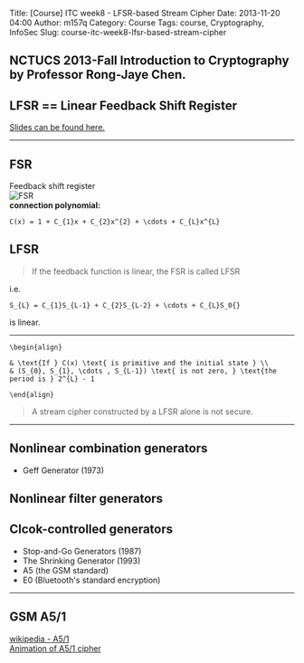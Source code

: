 Title: [Course] ITC week8 - LFSR-based Stream Cipher
Date: 2013-11-20 04:00
Author: m157q
Category: Course
Tags: course, Cryptography, InfoSec
Slug: course-itc-week8-lfsr-based-stream-cipher

## NCTUCS 2013-Fall Introduction to Cryptography by Professor Rong-Jaye Chen.  
## LFSR == Linear Feedback Shift Register  
  
<script async class="speakerdeck-embed" data-id="4bad398033c50131dd96022f559a4eb5" data-ratio="1.41436464088398" src="//speakerdeck.com/assets/embed.js"></script>  
  
[Slides can be found here.](https://speakerdeck.com/m157q/itc-week8-lfsr-based-stream-cipher)  
  
<!--more-->  
  
---  
  
## FSR  
Feedback shift register  
![FSR](http://i.imgur.com/oHUFfoV.jpg)  
**connection polynomial:**  
```mathjax  
C(x) = 1 + C_{1}x + C_{2}x^{2} + \cdots + C_{L}x^{L}  
```  
  
## LFSR  
> If the feedback function is linear, the FSR is called LFSR  
  
i.e.  
```mathjax  
S_{L} = C_{1}S_{L-1} + C_{2}S_{L-2} + \cdots + C_{L}S_0{}  
```  
is linear.  
  
---  
  
```mathjax  
\begin{align}  
  
& \text{If } C(x) \text{ is primitive and the initial state } \\  
& (S_{0}, S_{1}, \cdots , S_{L-1}) \text{ is not zero, } \text{the period is } 2^{L} - 1  
  
\end{align}  
```  
  
> A stream cipher constructed by a LFSR alone is not secure.  
  
---  
## Nonlinear combination generators  
  
+ Geff Generator (1973)  
  
## Nonlinear filter generators  
  
## Clcok-controlled generators   
  
+ Stop-and-Go Generators (1987)  
+ The Shrinking Generator (1993)  
+ A5 (the GSM standard)  
+ E0 (Bluetooth's standard encryption)  
  
---  
## GSM A5/1  
[wikipedia - A5/1](https://en.wikipedia.org/wiki/A5/1)  
[Animation of A5/1 cipher](https://www.youtube.com/watch?v=LgZAI3DdUA4)  